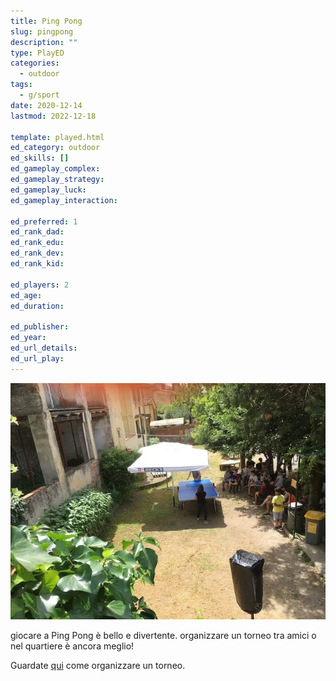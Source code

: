 ```yaml
---
title: Ping Pong
slug: pingpong
description: ""
type: PlayED
categories:
  - outdoor
tags:
  - g/sport
date: 2020-12-14
lastmod: 2022-12-18

template: played.html
ed_category: outdoor
ed_skills: []
ed_gameplay_complex: 
ed_gameplay_strategy: 
ed_gameplay_luck: 
ed_gameplay_interaction: 

ed_preferred: 1
ed_rank_dad: 
ed_rank_edu: 
ed_rank_dev: 
ed_rank_kid: 

ed_players: 2
ed_age: 
ed_duration: 

ed_publisher: 
ed_year: 
ed_url_details: 
ed_url_play: 
---
```


![](../../assets/img/played/outdoor/pingpong.webp)

giocare a Ping Pong è bello e divertente.
organizzare un torneo tra amici o nel quartiere è ancora meglio!

Guardate [qui](../../lab/activities/torneo-ping-pong.md) come organizzare un torneo.
